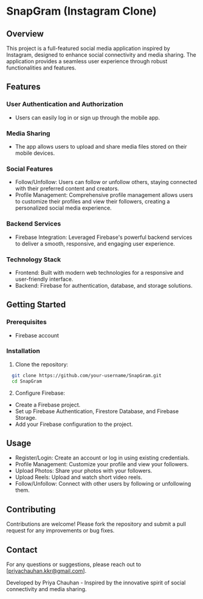 
# SnapGram (Instagram Clone)

## Overview
This project is a full-featured social media application inspired by Instagram, designed to enhance social connectivity and media sharing. The application provides a seamless user experience through robust functionalities and features.

## Features

### User Authentication and Authorization
* Users can easily log in or sign up through the mobile app.
### Media Sharing
* The app allows users to upload and share media files stored on their mobile devices.
### Social Features
* Follow/Unfollow: Users can follow or unfollow others, staying connected with their preferred content and creators.
* Profile Management: Comprehensive profile management allows users to customize their profiles and view their followers, creating a personalized social media experience.
### Backend Services
* Firebase Integration: Leveraged Firebase's powerful backend services to deliver a smooth, responsive, and engaging user experience.
### Technology Stack
* Frontend: Built with modern web technologies for a responsive and user-friendly interface.
* Backend: Firebase for authentication, database, and storage solutions.

## Getting Started
### Prerequisites
* Firebase account
### Installation
1. Clone the repository:

```bash
  git clone https://github.com/your-username/SnapGram.git
  cd SnapGram
```
2. Configure Firebase:

* Create a Firebase project.
* Set up Firebase Authentication, Firestore Database, and Firebase Storage.
* Add your Firebase configuration to the project.

## Usage
* Register/Login: Create an account or log in using existing credentials.
* Profile Management: Customize your profile and view your followers.
* Upload Photos: Share your photos with your followers.
* Upload Reels: Upload and watch short video reels.
* Follow/Unfollow: Connect with other users by following or unfollowing them.

## Contributing
Contributions are welcome! Please fork the repository and submit a pull request for any improvements or bug fixes.

## Contact
For any questions or suggestions, please reach out to [priyachauhan.kkr@gmail.com].

Developed by Priya Chauhan - Inspired by the innovative spirit of social connectivity and media sharing.

